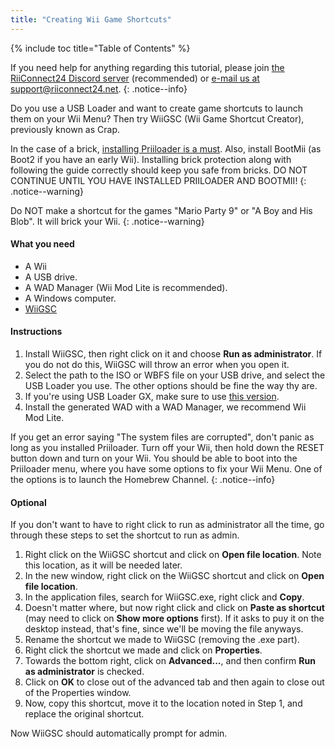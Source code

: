 ```yaml
---
title: "Creating Wii Game Shortcuts"
---
```


{% include toc title="Table of Contents" %}

If you need help for anything regarding this tutorial, please join [the RiiConnect24 Discord server](https://discord.gg/rc24) (recommended) or [e-mail us at support@riiconnect24.net](mailto:support@riiconnect24.net).
{: .notice--info}

Do you use a USB Loader and want to create game shortcuts to launch them on your Wii Menu? Then try WiiGSC (Wii Game Shortcut Creator), previously known as Crap.

In the case of a brick, [installing Priiloader is a must](/priiloader). Also, install BootMii (as Boot2 if you have an early Wii). Installing brick protection along with following the guide correctly should keep you safe from bricks. DO NOT CONTINUE UNTIL YOU HAVE INSTALLED PRIILOADER AND BOOTMII!
{: .notice--warning}

Do NOT make a shortcut for the games "Mario Party 9" or "A Boy and His Blob". It will brick your Wii.
{: .notice--warning}

#### What you need

* A Wii
* A USB drive.
* A WAD Manager (Wii Mod Lite is recommended).
* A Windows computer.
* [WiiGSC](https://wiidatabase.de/downloads/pc-tools/wiigsc-ehemals-crap/)

#### Instructions

1. Install WiiGSC, then right click on it and choose **Run as administrator**. If you do not do this, WiiGSC will throw an error when you open it.
2. Select the path to the ISO or WBFS file on your USB drive, and select the USB Loader you use. The other options should be fine the way thy are.
3. If you're using USB Loader GX, make sure to use [this version](https://hbb1.oscwii.org/hbb/usbloader_gx/usbloader_gx.zip).
4. Install the generated WAD with a WAD Manager, we recommend Wii Mod Lite.

If you get an error saying "The system files are corrupted", don't panic as long as you installed Priiloader. Turn off your Wii, then hold down the RESET button down and turn on your Wii. You should be able to boot into the Priiloader menu, where you have some options to fix your Wii Menu. One of the options is to launch the Homebrew Channel.
{: .notice--info}

#### Optional

If you don't want to have to right click to run as administrator all the time, go through these steps to set the shortcut to run as admin.

1. Right click on the WiiGSC shortcut and click on **Open file location**. Note this location, as it will be needed later.
2. In the new window, right click on the WiiGSC shortcut and click on **Open file location**.
3. In the application files, search for WiiGSC.exe, right click and **Copy**.
4. Doesn't matter where, but now right click and click on **Paste as shortcut** (may need to click on **Show more options** first). If it asks to puy it on the desktop instead, that's fine, since we'll be moving the file anyways.
5. Rename the shortcut we made to WiiGSC (removing the .exe part).
6. Right click the shortcut we made and click on **Properties**.
7. Towards the bottom right, click on **Advanced...**, and then confirm **Run as administrator** is checked.
8. Click on **OK** to close out of the advanced tab and then again to close out of the Properties window.
9. Now, copy this shortcut, move it to the location noted in Step 1, and replace the original shortcut.

Now WiiGSC should automatically prompt for admin.
